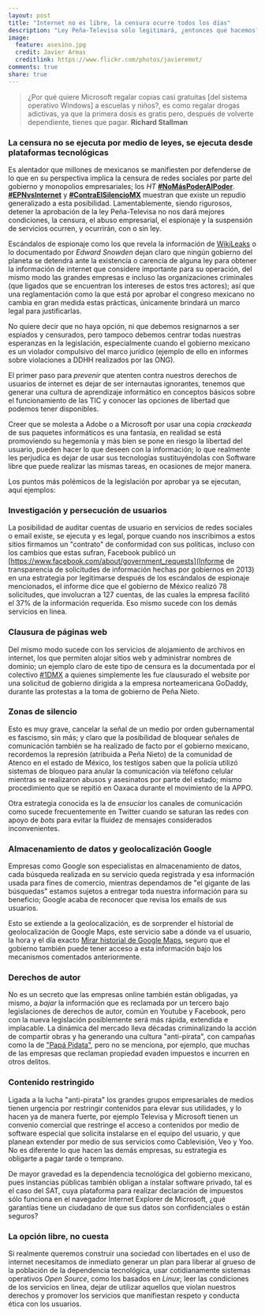 ```yaml
---
layout: post
title: "Internet no es libre, la censura ocurre todos los días"
description: "Ley Peña-Televisa sólo legitimará, ¿entonces qué hacemos?"
image:
  feature: asesino.jpg
  credit: Javier Armas
  creditlink: https://www.flickr.com/photos/javieremot/
comments: true 
share: true
---
```



> ¿Por qué quiere Microsoft regalar copias casi gratuitas [del sistema operativo Windows] a escuelas y niños?, es como regalar drogas adictivas, ya que la primera dosis es gratis pero, después de volverte dependiente, tienes que pagar. **Richard Stallman**

### La censura no se ejecuta por medio de leyes, se ejecuta desde plataformas tecnológicas

Es alentador que millones de mexicanos se manifiesten por defenderse de lo que en su perspectiva implica la censura de redes sociales por parte del gobierno y monopolios empresariales; los *HT* **[#NoMásPoderAlPoder](https://twitter.com/search?q=%23NoM%C3%A1sPoderAlPoder&src=hash)**. **[#EPNvsInternet](https://twitter.com/search?q=%23EPNvsInternet&src=hash)** y **[#ContraElSilencioMX](https://twitter.com/search?q=%23ContraElSilencioMX&src=hash)** muestran que existe un repudio generalizado a esta posibilidad. Lamentablemente, siendo rigurosos,  detener la aprobación de la ley Peña-Televisa no nos dará mejores condiciones, la censura, el abuso empresarial, el espionaje y la suspensión de servicios ocurren, y ocurrirán, con o sin ley.

Escándalos de espionaje como los que revela la información de [WikiLeaks](https://wikileaks.org/) o lo documentado por *Edward Snowden* dejan claro que ningún gobierno del planeta se detendrá ante la existencia o carencia de alguna ley para obtener la información de internet que considere importante para su operación, del mismo modo las grandes empresas e incluso las organizaciones criminales (que ligados que se encuentran los intereses de estos tres actores); así que una reglamentación como la que está por aprobar el congreso mexicano no cambia en gran medida estas prácticas, únicamente brindará un marco legal para justificarlas.

No quiere decir que no haya opción, ni que debemos resignarnos a ser espiados y censurados, pero tampoco debemos centrar todas nuestras esperanzas en la legislación, especialmente cuando el gobierno mexicano es un violador compulsivo del marco jurídico (ejemplo de ello en informes sobre violaciones a DDHH realizados por las ONG).

El primer paso para *prevenir* que atenten contra nuestros derechos de usuarios de internet es dejar de ser internautas ignorantes, tenemos que generar una cultura de aprendizaje informático en conceptos básicos sobre el funcionamiento de las TIC y conocer las opciones de libertad que podemos tener disponibles.

Creer que se molesta a Adobe o a Microsoft por usar una copia *crackeada* de sus paquetes informáticos es una fantasía, en realidad se está promoviendo su hegemonía y más bien se pone en riesgo la libertad del usuario, pueden hacer lo que deseen con la información; lo que realmente les perjudica es dejar de usar sus tecnologías sustituyéndolas con Software libre que puede realizar las mismas tareas, en ocasiones de mejor manera.

Los puntos más polémicos de la legislación por aprobar ya se ejecutan, aquí ejemplos:

### Investigación y persecución de usuarios

La posibilidad de auditar cuentas de usuario en servicios de redes sociales o email existe, se ejecuta y es legal, porque cuando nos inscribimos a estos sitios firmamos un "contrato" de conformidad con sus políticas, incluso con los cambios que estas sufran, Facebook publicó un [https://www.facebook.com/about/government_requests](Informe de transparencia de solicitudes de información hechas por gobiernos en 2013) en una estrategia por legitimarse después de los escándalos de espionaje mencionados, el informe dice que el gobierno de México realizó 78 solicitudes, que involucran a 127 cuentas, de las cuales la empresa facilitó el 37% de la información requerida. Eso mismo sucede con los demás servicios en linea.

### Clausura de páginas web

Del mismo modo sucede con los servicios de alojamiento de archivos en internet, los que permiten alojar sitios web y administrar nombres de dominio; un ejemplo claro de este tipo de censura es la documentada por el colectivo [#1DMX](http://www.op1d.mx/) a quienes simplemente les fue clausurado el website por una solicitud de gobierno dirigida a la empresa norteamericana GoDaddy, durante las protestas a la toma de gobierno de Peña Nieto.

### Zonas de silencio 

Esto es muy grave, cancelar la señal de un medio por orden gubernamental es fascismo, sin más; y claro que la posibilidad de bloquear señales de comunicación también se ha realizado de facto por el gobierno mexicano, recordemos la represión (atribuida a Peña Nieto) de la comunidad de Atenco en el estado de México, los testigos saben que la policía utilizó sistemas de bloqueo para anular la comunicación vía teléfono celular mientras se realizaron abusos y asesinatos por parte del estado; mismo procedimiento que se repitió en Oaxaca durante el movimiento de la APPO.

Otra estrategia conocida es la de *ensuciar* los canales de comunicación como sucede frecuentemente en Twitter cuando se saturan las redes con apoyo de *bots* para evitar la fluidez de mensajes considerados inconvenientes.

### Almacenamiento de datos y geolocalización Google

Empresas como Google son especialistas en almacenamiento de datos, cada búsqueda realizada en su servicio queda registrada y esa información usada para fines de comercio, mientras dependamos de "el gigante de las búsquedas" estamos sujetos a entregar toda nuestra información para su beneficio; Google acaba de reconocer que revisa los emails de sus usuarios.

Esto se extiende a la geolocalización, es de sorprender el historial de geolocalización de Google Maps, este servicio sabe a dónde va el usuario, la hora y el día exacto [Mirar historial de Google Maps](https://maps.google.com/locationhistory/b/0/), seguro que el gobierno también puede tener acceso a esta información bajo los mecanismos comentados anteriormente.

### Derechos de autor 

No es un secreto que las empresas online también están obligadas, ya mismo, a *bajar* la información que es reclamada por un tercero bajo legislaciones de derechos de autor, común en Youtube y Facebook, pero con la nueva legislación posiblemente será más rápida, extendida e implacable. La dinámica del mercado lleva décadas criminalizando la acción de compartir obras y ha generando una cultura "anti-pirata", con campañas como la de ["Papá Pidata"](https://www.youtube.com/watch?v=WfYdrPbjODk), pero no se menciona, por ejemplo, que muchas de las empresas que reclaman propiedad evaden impuestos e incurren en otros delitos.

### Contenido restringido 

Ligada a la lucha "anti-pirata" los grandes grupos empresariales de medios tienen urgencia por restringir contenidos para elevar sus utilidades, y lo hacen ya de manera fuerte, por ejemplo Televisa y Microsoft tienen un convenio comercial que restringe el acceso a contenidos por medio de software especial que solicita instalarse en el equipo del usuario, y que planean extender por medio de sus servicios como Cablevisión, Veo y Yoo. No es diferente lo que hacen las demás empresas, su estrategia es obligarte a pagar tarde o temprano.

De mayor gravedad es la dependencia tecnológica del gobierno mexicano, pues instancias públicas también obligan a instalar software privado, tal es el caso del SAT, cuya plataforma para realizar declaración de impuestos sólo funciona en el navegador Internet Explorer de Microsoft, ¿qué garantías tiene un ciudadano de que sus datos son confidenciales o están seguros?

### La opción libre, no cuesta

Si realmente queremos construir una sociedad con libertades en el uso de internet necesitamos de inmediato generar un plan para liberar al grueso de la población de la dependencia tecnológica, usar cotidianamente sistemas operativos *Open Source*, como los basados en *Linux*; leer las condiciones de los servicios en linea, dejar de utilizar aquellos que violan nuestros derechos y promover los servicios que manifiestan respeto y conducta ética con los usuarios.